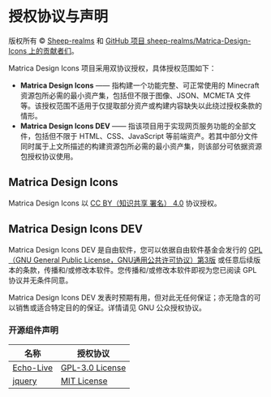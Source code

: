 # 授权协议与声明

版权所有 © [Sheep-realms](https://github.com/sheep-realms) 和 [GitHub 项目 sheep-realms/Matrica-Design-Icons 上的贡献者们](https://github.com/sheep-realms/Matrica-Design-Icons/graphs/contributors)。

Matrica Design Icons 项目采用双协议授权，具体授权范围如下：

- **Matrica Design Icons** —— 指构建一个功能完整、可正常使用的 Minecraft 资源包所必需的最小资产集，包括但不限于图像、JSON、MCMETA 文件等。该授权范围不适用于仅提取部分资产或构建内容缺失以此绕过授权条款的情形。
- **Matrica Design Icons DEV** —— 指该项目用于实现网页服务功能的全部文件，包括但不限于 HTML、CSS、JavaScript 等前端资产。若其中部分文件同时属于上文所描述的构建资源包所必需的最小资产集，则该部分可依据资源包授权协议使用。


## Matrica Design Icons

Matrica Design Icons 以 [CC BY（知识共享 署名） 4.0](https://creativecommons.org/licenses/by/4.0/) 协议授权。


## Matrica Design Icons DEV

Matrica Design Icons DEV 是自由软件，您可以依据自由软件基金会发行的 [GPL（GNU General Public License，GNU通用公共许可协议）第3版](https://www.gnu.org/licenses/gpl-3.0.html) 或任意后续版本的条款，传播和/或修改本软件。您传播和/或修改本软件即视为您已阅读 GPL 协议并无条件同意。

Matrica Design Icons DEV 发表时预期有用，但对此无任何保证；亦无隐含的可以销售或适合特定目的的保证。详情请见 GNU 公众授权协议。

### 开源组件声明

| 名称 | 授权协议 |
| - | - |
| [Echo-Live](https://github.com/sheep-realms/Echo-Live) | [GPL-3.0 License](https://www.gnu.org/licenses/gpl-3.0.html) |
| [jquery](https://github.com/jquery/jquery) | [MIT License](https://opensource.org/license/mit) |